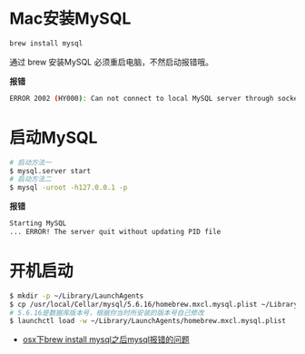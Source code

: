 # Mac安装MySQL

```bash
brew install mysql
```

通过 brew 安装MySQL 必须重启电脑，不然启动报错哦。

**报错**

```bash
ERROR 2002 (HY000): Can not connect to local MySQL server through socket '/tmp/mysql.sock' (2)
```

# 启动MySQL

```bash
# 启动方法一
$ mysql.server start
# 启动方法二
$ mysql -uroot -h127.0.0.1 -p
```

**报错**

```bash 
Starting MySQL
... ERROR! The server quit without updating PID file 
```


# 开机启动

```bash
$ mkdir -p ~/Library/LaunchAgents
$ cp /usr/local/Cellar/mysql/5.6.16/homebrew.mxcl.mysql.plist ~/Library/LaunchAgents/
# 5.6.16是数据库版本号，根据你当时所安装的版本号自己修改
$ launchctl load -w ~/Library/LaunchAgents/homebrew.mxcl.mysql.plist
```


- [osx下brew install mysql之后mysql报错的问题](http://blog.csdn.net/qdujunjie/article/details/30492199)

